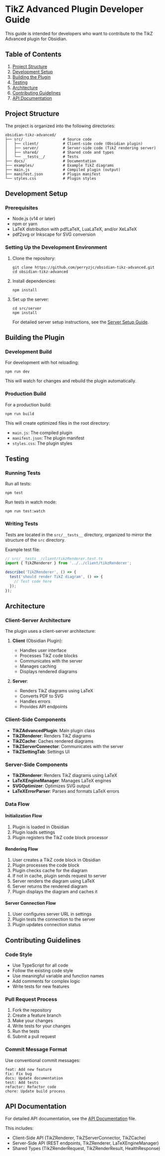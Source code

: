 # TikZ Advanced Plugin Developer Guide

This guide is intended for developers who want to contribute to the TikZ Advanced plugin for Obsidian.

## Table of Contents

1. [Project Structure](#project-structure)
2. [Development Setup](#development-setup)
3. [Building the Plugin](#building-the-plugin)
4. [Testing](#testing)
5. [Architecture](#architecture)
6. [Contributing Guidelines](#contributing-guidelines)
7. [API Documentation](#api-documentation)

## Project Structure

The project is organized into the following directories:

```
obsidian-tikz-advanced/
├── src/                  # Source code
│   ├── client/           # Client-side code (Obsidian plugin)
│   ├── server/           # Server-side code (TikZ rendering server)
│   ├── shared/           # Shared code and types
│   └── __tests__/        # Tests
├── docs/                 # Documentation
├── examples/             # Example TikZ diagrams
├── main.js               # Compiled plugin (output)
├── manifest.json         # Plugin manifest
└── styles.css            # Plugin styles
```

## Development Setup

### Prerequisites

- Node.js (v14 or later)
- npm or yarn
- LaTeX distribution with pdfLaTeX, LuaLaTeX, and/or XeLaTeX
- pdf2svg or Inkscape for SVG conversion

### Setting Up the Development Environment

1. Clone the repository:
   ```
   git clone https://github.com/perryzjc/obsidian-tikz-advanced.git
   cd obsidian-tikz-advanced
   ```

2. Install dependencies:
   ```
   npm install
   ```

3. Set up the server:
   ```
   cd src/server
   npm install
   ```

   For detailed server setup instructions, see the [Server Setup Guide](SERVER_SETUP.md).

## Building the Plugin

### Development Build

For development with hot reloading:

```
npm run dev
```

This will watch for changes and rebuild the plugin automatically.

### Production Build

For a production build:

```
npm run build
```

This will create optimized files in the root directory:
- `main.js`: The compiled plugin
- `manifest.json`: The plugin manifest
- `styles.css`: The plugin styles

## Testing

### Running Tests

Run all tests:

```
npm test
```

Run tests in watch mode:

```
npm run test:watch
```

### Writing Tests

Tests are located in the `src/__tests__` directory, organized to mirror the structure of the `src` directory.

Example test file:

```typescript
// src/__tests__/client/tikzRenderer.test.ts
import { TikZRenderer } from '../../client/tikzRenderer';

describe('TikZRenderer', () => {
  test('should render TikZ diagram', () => {
    // Test code here
  });
});
```

## Architecture

### Client-Server Architecture

The plugin uses a client-server architecture:

1. **Client** (Obsidian Plugin):
   - Handles user interface
   - Processes TikZ code blocks
   - Communicates with the server
   - Manages caching
   - Displays rendered diagrams

2. **Server**:
   - Renders TikZ diagrams using LaTeX
   - Converts PDF to SVG
   - Handles errors
   - Provides API endpoints

### Client-Side Components

- **TikZAdvancedPlugin**: Main plugin class
- **TikZRenderer**: Renders TikZ diagrams
- **TikZCache**: Caches rendered diagrams
- **TikZServerConnector**: Communicates with the server
- **TikZSettingTab**: Settings UI

### Server-Side Components

- **TikZRenderer**: Renders TikZ diagrams using LaTeX
- **LaTeXEngineManager**: Manages LaTeX engines
- **SVGOptimizer**: Optimizes SVG output
- **LaTeXErrorParser**: Parses and formats LaTeX errors

### Data Flow

#### Initialization Flow

1. Plugin is loaded in Obsidian
2. Plugin loads settings
3. Plugin registers the TikZ code block processor

#### Rendering Flow

1. User creates a TikZ code block in Obsidian
2. Plugin processes the code block
3. Plugin checks cache for the diagram
4. If not in cache, plugin sends request to server
5. Server renders the diagram using LaTeX
6. Server returns the rendered diagram
7. Plugin displays the diagram and caches it

#### Server Connection Flow

1. User configures server URL in settings
2. Plugin tests the connection to the server
3. Plugin updates connection status

## Contributing Guidelines

### Code Style

- Use TypeScript for all code
- Follow the existing code style
- Use meaningful variable and function names
- Add comments for complex logic
- Write tests for new features

### Pull Request Process

1. Fork the repository
2. Create a feature branch
3. Make your changes
4. Write tests for your changes
5. Run the tests
6. Submit a pull request

### Commit Message Format

Use conventional commit messages:

```
feat: Add new feature
fix: Fix bug
docs: Update documentation
test: Add tests
refactor: Refactor code
chore: Update build process
```

## API Documentation

For detailed API documentation, see the [API Documentation](API.md) file.

This includes:
- Client-Side API (TikZRenderer, TikZServerConnector, TikZCache)
- Server-Side API (REST endpoints, TikZRenderer, LaTeXEngineManager)
- Shared Types (TikZRenderRequest, TikZRenderResult, HealthResponse)
